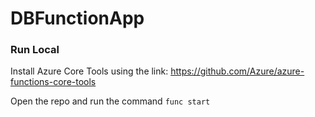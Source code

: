 # DBFunctionApp

### Run Local
Install Azure Core Tools using the link: https://github.com/Azure/azure-functions-core-tools

Open the repo and run the command `func start`
